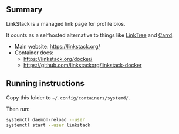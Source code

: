 ## Summary

LinkStack is a managed link page for profile bios.

It counts as a selfhosted alternative to things like [LinkTree](https://linktr.ee/) and [Carrd](https://carrd.co/).

* Main website: https://linkstack.org/
* Container docs:
  * https://linkstack.org/docker/
  * https://github.com/linkstackorg/linkstack-docker

## Running instructions

Copy this folder to `~/.config/containers/systemd/`.

Then run:

```bash
systemctl daemon-reload --user
systemctl start --user linkstack
```
